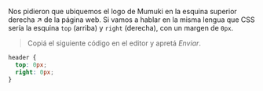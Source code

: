 Nos pidieron que ubiquemos el logo de Mumuki en la esquina superior derecha :arrow_upper_right: de la página web. Si vamos a hablar en la misma lengua que CSS sería la esquina `top` (arriba) y `right` (derecha), con un margen de `0px`.

> Copiá el siguiente código en el editor y apretá _Enviar_.
>
```css
header {
  top: 0px;
  right: 0px;
}
```
